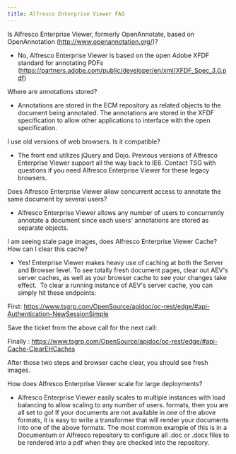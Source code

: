 ```yaml
---
title: Alfresco Enterprise Viewer FAQ
---
```


Is Alfresco Enterprise Viewer, formerly OpenAnnotate, based on OpenAnnotation (<http://www.openannotation.org/>)?

* No, Alfresco Enterprise Viewer is based on the open Adobe XFDF standard for annotating PDFs (<https://partners.adobe.com/public/developer/en/xml/XFDF_Spec_3.0.pdf>)

Where are annotations stored?

* Annotations are stored in the ECM repository as related objects to the document being annotated. The annotations are stored in the XFDF specification to allow other applications to interface with the open specification.

I use old versions of web browsers. Is it compatible?

* The front end utilizes jQuery and Dojo. Previous versions of Alfresco Enterprise Viewer support all the way back to IE6. Contact TSG with questions if you need Alfresco Enterprise Viewer for these legacy browsers.

Does Alfresco Enterprise Viewer allow concurrent access to annotate the same document by several users?

* Alfresco Enterprise Viewer allows any number of users to concurrently annotate a document since each users' annotations are stored as separate objects.

I am seeing stale page images, does Alfresco Enterprise Viewer Cache?  How can I clear this cache?

* Yes!  Enterprise Viewer makes heavy use of caching at both the Server and Browser level.  To see totally fresh document pages, clear out AEV's server caches, as well as your browser cache to see your changes take effect.  To clear a running instance of AEV's server cache, you can simply hit these endpoints:

First: <https://www.tsgrp.com/OpenSource/apidoc/oc-rest/edge/#api-Authentication-NewSessionSimple>

Save the ticket from the above call for the next call:

Finally : <https://www.tsgrp.com/OpenSource/apidoc/oc-rest/edge/#api-Cache-ClearEHCaches>

After those two steps and browser cache clear, you should see fresh images.

How does Alfresco Enterprise Viewer scale for large deployments?

* Alfresco Enterprise Viewer easily scales to multiple instances with load balancing to allow scaling to any number of users. formats, then you are all set to go! If your documents are not available in one of the above formats, it is easy to write a transformer that will render your documents into one of the above formats. The most common example of this is in a Documentum or Alfresco repository to configure all .doc or .docx files to be rendered into a pdf when they are checked into the repository.
